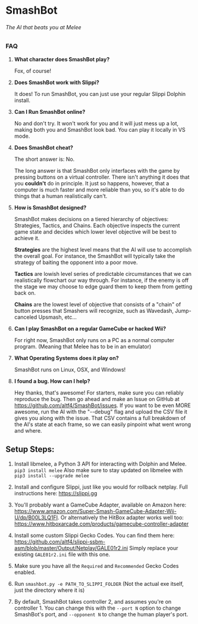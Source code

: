 # SmashBot
###### The AI that beats you at Melee

### FAQ

1. **What character does SmashBot play?**

    Fox, of course!

2. **Does SmashBot work with Slippi?**

    It does! To run SmashBot, you can just use your regular Slippi Dolphin install.

3. **Can I Run SmashBot online?**

    No and don't try. It won't work for you and it will just mess up a lot, making both you and SmashBot look bad. You can play it locally in VS mode.

4. **Does SmashBot cheat?**

    The short answer is: No.

    The long answer is that SmashBot only interfaces with the game by pressing buttons on a virtual controller. There isn't anything it does that you **couldn't** do in principle. It just so happens, however, that a computer is much faster and more reliable than you, so it's able to do things that a human realistically can't.

5. **How is SmashBot designed?**

    SmashBot makes decisions on a tiered hierarchy of objectives: Strategies, Tactics, and Chains. Each objective inspects the current game state and decides which lower level objective will be best to achieve it.

    **Strategies** are the highest level means that the AI will use to accomplish the overall goal. For instance, the SmashBot will typically take the strategy of baiting the opponent into a poor move.

    **Tactics** are lowish level series of predictable circumstances that we can realistically flowchart our way through. For instance, if the enemy is off the stage we may choose to edge guard them to keep them from getting back on.

    **Chains** are the lowest level of objective that consists of a "chain" of button presses that Smashers will recognize, such as Wavedash, Jump-canceled Upsmash, etc...

6. **Can I play SmashBot on a regular GameCube or hacked Wii?**

    For right now, SmashBot only runs on a PC as a normal computer program. (Meaning that Melee has to be in an emulator)

7. **What Operating Systems does it play on?**

    SmashBot runs on Linux, OSX, and Windows!

8. **I found a bug. How can I help?**

    Hey thanks, that's awesome! For starters, make sure you can reliably reproduce the bug. Then go ahead and make an Issue on GitHub at https://github.com/altf4/SmashBot/issues. If you want to be even MORE awesome, run the AI with the "--debug" flag and upload the CSV file it gives you along with the issue. That CSV contains a full breakdown of the AI's state at each frame, so we can easily pinpoint what went wrong and where.


## Setup Steps:

1. Install libmelee, a Python 3 API for interacting with Dolphin and Melee. `pip3 install melee`
Also make sure to stay updated on libmelee with `pip3 install --upgrade melee`

2. Install and configure Slippi, just like you would for rollback netplay. Full instructions here: https://slippi.gg

3. You'll probably want a GameCube Adapter, available on Amazon here: https://www.amazon.com/Super-Smash-GameCube-Adapter-Wii-U/dp/B00L3LQ1FI. Or alternatively the HitBox adapter works well too: https://www.hitboxarcade.com/products/gamecube-controller-adapter

4. Install some custom Slippi Gecko Codes. You can find them here: https://github.com/altf4/slippi-ssbm-asm/blob/master/Output/Netplay/GALE01r2.ini Simply replace your existing `GALE01r2.ini` file with this one.

5. Make sure you have all the `Required` and `Recommended` Gecko Codes enabled.

6. Run `smashbot.py -e PATH_TO_SLIPPI_FOLDER` (Not the actual exe itself, just the directory where it is)

7. By default, SmashBot takes controller 2, and assumes you're on controller 1. You can change this with the `--port N`  option to change SmashBot's port, and `--opponent N` to change the human player's port.
